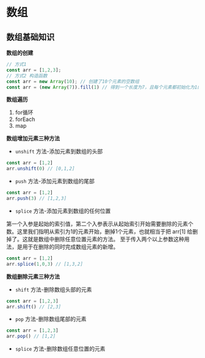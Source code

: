 # 数组

## 数组基础知识

**数组的创建**

```js
// 方式1
const arr = [1,2,3];
// 方式2 构造函数
const arr = new Array(10); // 创建了10个元素的空数组
const arr = (new Array(7)).fill(1) // 得到一个长度为7，且每个元素都初始化为1的数组
```

**数组遍历**

1. for循环
2. forEach
3. map

**数组增加元素三种方法**

- `unshift` 方法-添加元素到数组的头部

```js
const arr = [1,2]
arr.unshift(0) // [0,1,2]
```

- `push` 方法-添加元素到数组的尾部

```js
const arr = [1,2]
arr.push(3) // [1,2,3]
```

- `splice` 方法-添加元素到数组的任何位置

第一个入参是起始的索引值，第二个入参表示从起始索引开始需要删除的元素个数。这里我们指明从索引为1的元素开始，删掉1个元素，也就相当于把 arr[1] 给删掉了。这就是数组中删除任意位置元素的方法。
至于传入两个以上参数这种用法，是用于在删除的同时完成数组元素的新增。

```js
const arr = [1,2] 
arr.splice(1,0,3) // [1,3,2]
```

**数组删除元素三种方法**

- `shift` 方法-删除数组头部的元素

```js
const arr = [1,2,3]
arr.shift() // [2,3]
```

- `pop` 方法-删除数组尾部的元素

```js
const arr = [1,2,3]
arr.pop() // [1,2]
```

- `splice` 方法-删除数组任意位置的元素

